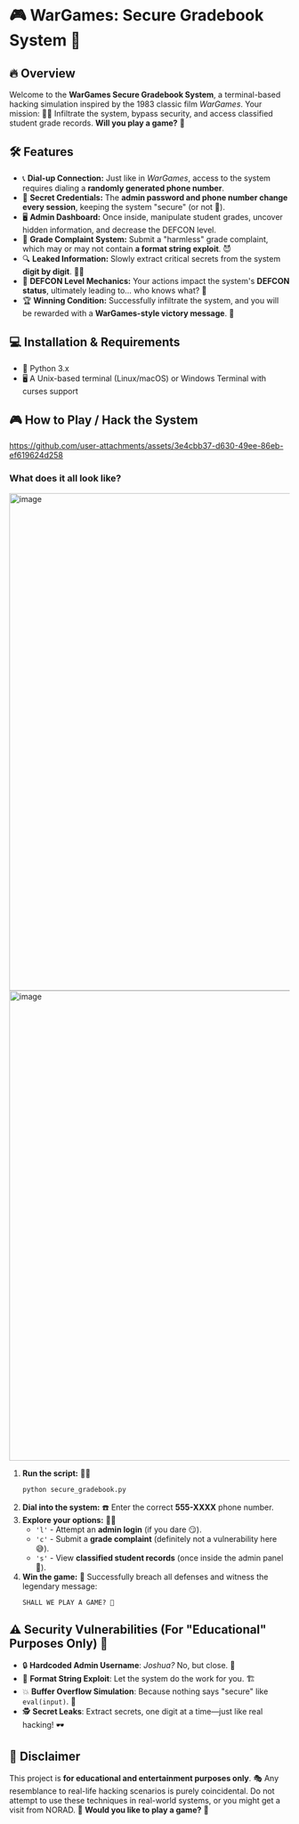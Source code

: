 # 🎮 WarGames: Secure Gradebook System 🚀

## 🔥 Overview
Welcome to the **WarGames Secure Gradebook System**, a terminal-based hacking simulation inspired by the 1983 classic film *WarGames*. Your mission: 🕵️‍♂️ Infiltrate the system, bypass security, and access classified student grade records. **Will you play a game?** 🎲

## 🛠 Features
- 📞 **Dial-up Connection:** Just like in *WarGames*, access to the system requires dialing a **randomly generated phone number**.
- 🔐 **Secret Credentials:** The **admin password and phone number change every session**, keeping the system "secure" (or not 👀).
- 🖥 **Admin Dashboard:** Once inside, manipulate student grades, uncover hidden information, and decrease the DEFCON level.
- 📜 **Grade Complaint System:** Submit a "harmless" grade complaint, which may or may not contain **a format string exploit**. 😈
- 🔍 **Leaked Information:** Slowly extract critical secrets from the system **digit by digit**. 🕵️‍♀️
- 🚨 **DEFCON Level Mechanics:** Your actions impact the system's **DEFCON status**, ultimately leading to… who knows what? 🤯
- 🏆 **Winning Condition:** Successfully infiltrate the system, and you will be rewarded with a **WarGames-style victory message**. 🎉

## 💻 Installation & Requirements
- 🐍 Python 3.x
- 🖥 A Unix-based terminal (Linux/macOS) or Windows Terminal with curses support

## 🎮 How to Play / Hack the System




https://github.com/user-attachments/assets/3e4cbb37-d630-49ee-86eb-ef619624d258




### What does it all look like?
<img width="894" alt="image" src="https://github.com/user-attachments/assets/dc625071-eb60-4f25-81d0-1c4bd16cbae3" />

<img width="845" alt="image" src="https://github.com/user-attachments/assets/b299f491-8054-46d8-943b-221008b0af06" />





1. **Run the script:** 🏃‍♂️
   ```bash
   python secure_gradebook.py
   ```
2. **Dial into the system:** ☎️ Enter the correct **555-XXXX** phone number.
3. **Explore your options:** 🕵️‍♂️
   - `'l'` - Attempt an **admin login** (if you dare 😏).
   - `'c'` - Submit a **grade complaint** (definitely not a vulnerability here 😅).
   - `'s'` - View **classified student records** (once inside the admin panel 🏫).
4. **Win the game:** 🎊 Successfully breach all defenses and witness the legendary message:
   ```
   SHALL WE PLAY A GAME? 🤖
   ```

## ⚠️ Security Vulnerabilities (For "Educational" Purposes Only) 🤫
- 🔒 **Hardcoded Admin Username**: *Joshua?* No, but close. 🤖
- 📝 **Format String Exploit**: Let the system do the work for you. 🏗
- 💥 **Buffer Overflow Simulation**: Because nothing says "secure" like `eval(input)`. 🙈
- 🕵️ **Secret Leaks**: Extract secrets, one digit at a time—just like real hacking! 🕶

## 🚨 Disclaimer
This project is **for educational and entertainment purposes only**. 🎭 Any resemblance to real-life hacking scenarios is purely coincidental. Do not attempt to use these techniques in real-world systems, or you might get a visit from NORAD. 🏢 **Would you like to play a game?** 🤖

